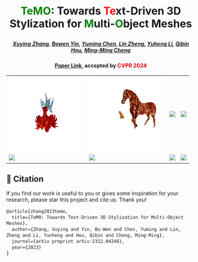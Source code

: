 # <p align="center"> <font color=#008000>TeMO</font>: Towards <font color=#FF0000>Te</font>xt-Driven 3D Stylization for <font color=#008000>M</font>ulti-<font color=#008000>O</font>bject Meshes </p>

#####  <p align="center"> [Xuying Zhang](https://zhangxuying1004.github.io), [Bowen Yin](https://scholar.google.com/citations?hl=zh-CN&user=xr_FRrEAAAAJ), [Yuming Chen](https://scholar.google.com/citations?user=EweNbRAAAAAJ&hl=zh-CN), [Lin Zheng](https://scholar.google.com/citations?user=aCKl1R0AAAAJ&hl=zh-CN), [Yuheng Li](), [Qibin Hou](https://scholar.google.com/citations?user=fF8OFV8AAAAJ&hl=zh-CN), [Ming-Ming Cheng](https://scholar.google.com/citations?user=huWpVyEAAAAJ&hl=zh-CN)</p>

#### <p align="center"> [Paper Link](https://arxiv.org/pdf/2312.04248.pdf), accepted by <font color=#dd0000>CVPR 2024</font></p>


<table class="gif_table">
  <tbody>
    <tr>
     <td class="gif_td1"><img src="images/a-fire-dragon-an-ice-dragon.gif" width="200"/></td>
     <td class="gif_td2"><img src="images/A garfield cat and a brown horse.gif" width="200"/></td>
     <td class="gif_td3"><img src="images/a wicker vase and a candle in jeans.gif.gif" width="200"/></td>
     <td class="gif_td4"><img src="images/superman-ice-whale-fire-dragon.gif" width="200"/></td>
   </tr>
    <tr>
     <td class="gif_td1"><img src="images/A ginger cat is sitting on a grey leather sofa.gif" width="200"/></td>
     <td class="gif_td2"><img src="images/The batman is laying on a brick bed.gif" width="200"/></td>
     <td class="gif_td3"><img src="images/A brown squirrel is sitting on a bark chair.gif" width="200"/></td>
     <td class="gif_td4"><img src="images/A blue steel lamp and a cactus vase are placed on a wood table.gif" width="200"/></td>
   </tr>
  </tbody>
</table>


## 📖 Citation

If you find our work is useful to you or gives some inspiration for your research, please star this project and cite us. Thank you!

```
@article{zhang2023temo,
  title={TeMO: Towards Text-Driven 3D Stylization for Multi-Object Meshes},
  author={Zhang, Xuying and Yin, Bo-Wen and Chen, Yuming and Lin, Zheng and Li, Yunheng and Hou, Qibin and Cheng, Ming-Ming},
  journal={arXiv preprint arXiv:2312.04248},
  year={2023}
}
```
